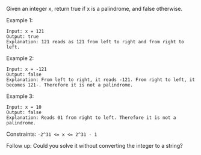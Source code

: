 Given an integer x, return true if x is a palindrome, and false otherwise.

Example 1:

```
Input: x = 121
Output: true
Explanation: 121 reads as 121 from left to right and from right to left.
```
Example 2:

```
Input: x = -121
Output: false
Explanation: From left to right, it reads -121. From right to left, it becomes 121-. Therefore it is not a palindrome.
```
Example 3:

```
Input: x = 10
Output: false
Explanation: Reads 01 from right to left. Therefore it is not a palindrome.
```
 

Constraints: `-2^31 <= x <= 2^31 - 1`
 

Follow up: Could you solve it without converting the integer to a string?